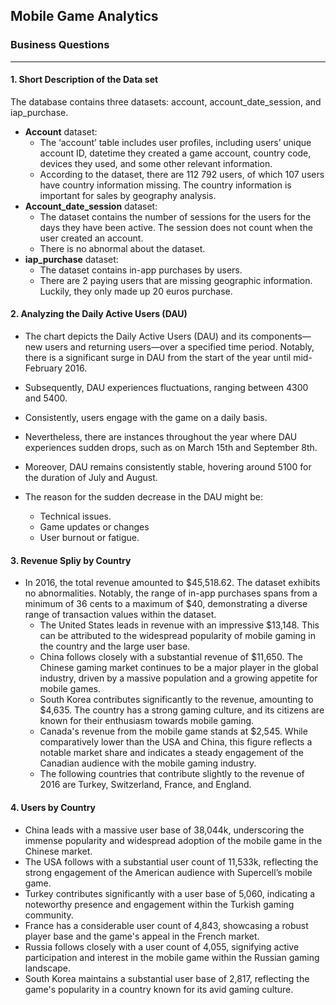 ## Mobile Game Analytics
### Business Questions 
--- 
#### 1. Short Description of the Data set 
The database contains three datasets: account, account_date_session, and iap_purchase. 
* **Account** dataset:
    * The ‘account’ table includes user profiles, including users’ unique account ID, datetime they created a game account, country code, devices they used, and some other relevant information.
    * According to the dataset, there are 112 792 users, of which 107 users have country information missing. The country information is important for sales by geography analysis. 
*	**Account_date_session** dataset:
    *	The dataset contains the number of sessions for the users for the days they have been active. The session does not count when the user created an account.
    *	There is no abnormal about the dataset. 
*	**iap_purchase** dataset:
    *	The dataset contains in-app purchases by users.
    *	There are 2 paying users that are missing geographic information. Luckily, they only made up 20 euros purchase. 
#### 2. Analyzing the Daily Active Users (DAU)
* The chart depicts the Daily Active Users (DAU) and its components—new users and returning users—over a specified time period. Notably, there is a significant surge in DAU from the start of the year until mid-February 2016. 
* Subsequently, DAU experiences fluctuations, ranging between 4300 and 5400.
* Consistently, users engage with the game on a daily basis. 
* Nevertheless, there are instances throughout the year where DAU experiences sudden drops, such as on March 15th and September 8th.
* Moreover, DAU remains consistently stable, hovering around 5100 for the duration of July and August.

* The reason for the sudden decrease in the DAU might be: 
   -	Technical issues.
   -	Game updates or changes 
   -	User burnout or fatigue.
#### 3. Revenue Spliy by Country
* In 2016, the total revenue amounted to $45,518.62. The dataset exhibits no abnormalities. Notably, the range of in-app purchases spans from a minimum of 36 cents to a maximum of $40, demonstrating a diverse range of transaction values within the dataset.
   -	The United States leads in revenue with an impressive $13,148. This can be attributed to the widespread popularity of mobile gaming in the country and the large user base.
   -	China follows closely with a substantial revenue of $11,650. The Chinese gaming market continues to be a major player in the global industry, driven by a massive population and a growing appetite for mobile games.
   -	South Korea contributes significantly to the revenue, amounting to $4,635. The country has a strong gaming culture, and its citizens are known for their enthusiasm towards mobile gaming. 
   -	Canada's revenue from the mobile game stands at $2,545. While comparatively lower than the USA and China, this figure reflects a notable market share and indicates a steady engagement of the Canadian audience with the mobile gaming industry.
   -	The following countries that contribute slightly to the revenue of 2016 are Turkey, Switzerland, France, and England. 

#### 4. Users by Country
-	China leads with a massive user base of 38,044k, underscoring the immense popularity and widespread adoption of the mobile game in the Chinese market.
-	The USA follows with a substantial user count of 11,533k, reflecting the strong engagement of the American audience with Supercell’s mobile game.
-	Turkey contributes significantly with a user base of 5,060, indicating a noteworthy presence and engagement within the Turkish gaming community.
-	France has a considerable user count of 4,843, showcasing a robust player base and the game's appeal in the French market.
-	Russia follows closely with a user count of 4,055, signifying active participation and interest in the mobile game within the Russian gaming landscape.
-	South Korea maintains a substantial user base of 2,817, reflecting the game's popularity in a country known for its avid gaming culture.



